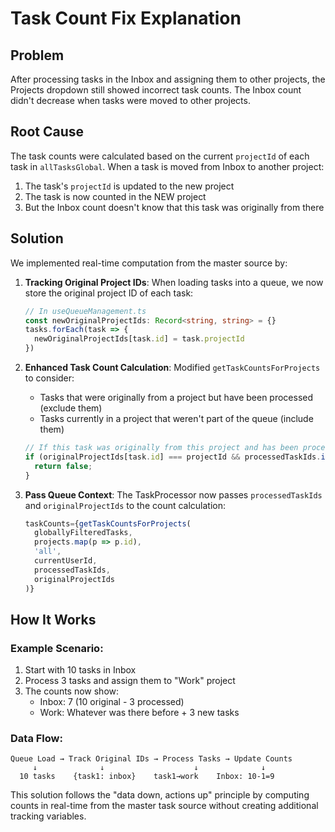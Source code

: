 # Task Count Fix Explanation

## Problem
After processing tasks in the Inbox and assigning them to other projects, the Projects dropdown still showed incorrect task counts. The Inbox count didn't decrease when tasks were moved to other projects.

## Root Cause
The task counts were calculated based on the current `projectId` of each task in `allTasksGlobal`. When a task is moved from Inbox to another project:
1. The task's `projectId` is updated to the new project
2. The task is now counted in the NEW project
3. But the Inbox count doesn't know that this task was originally from there

## Solution
We implemented real-time computation from the master source by:

1. **Tracking Original Project IDs**: When loading tasks into a queue, we now store the original project ID of each task:
   ```typescript
   // In useQueueManagement.ts
   const newOriginalProjectIds: Record<string, string> = {}
   tasks.forEach(task => {
     newOriginalProjectIds[task.id] = task.projectId
   })
   ```

2. **Enhanced Task Count Calculation**: Modified `getTaskCountsForProjects` to consider:
   - Tasks that were originally from a project but have been processed (exclude them)
   - Tasks currently in a project that weren't part of the queue (include them)
   
   ```typescript
   // If this task was originally from this project and has been processed, exclude it
   if (originalProjectIds[task.id] === projectId && processedTaskIds.includes(task.id)) {
     return false;
   }
   ```

3. **Pass Queue Context**: The TaskProcessor now passes `processedTaskIds` and `originalProjectIds` to the count calculation:
   ```typescript
   taskCounts={getTaskCountsForProjects(
     globallyFilteredTasks, 
     projects.map(p => p.id), 
     'all', 
     currentUserId,
     processedTaskIds,
     originalProjectIds
   )}
   ```

## How It Works

### Example Scenario:
1. Start with 10 tasks in Inbox
2. Process 3 tasks and assign them to "Work" project
3. The counts now show:
   - Inbox: 7 (10 original - 3 processed)
   - Work: Whatever was there before + 3 new tasks

### Data Flow:
```
Queue Load → Track Original IDs → Process Tasks → Update Counts
     ↓              ↓                    ↓              ↓
  10 tasks    {task1: inbox}    task1→work    Inbox: 10-1=9
```

This solution follows the "data down, actions up" principle by computing counts in real-time from the master task source without creating additional tracking variables.